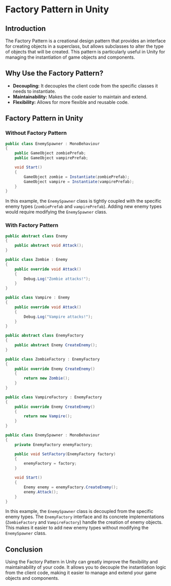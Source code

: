 # Factory Pattern in Unity

## Introduction
The Factory Pattern is a creational design pattern that provides an interface for creating objects in a superclass, but allows subclasses to alter the type of objects that will be created. This pattern is particularly useful in Unity for managing the instantiation of game objects and components.

## Why Use the Factory Pattern?
- **Decoupling:** It decouples the client code from the specific classes it needs to instantiate.
- **Maintainability:** Makes the code easier to maintain and extend.
- **Flexibility:** Allows for more flexible and reusable code.

## Factory Pattern in Unity

### Without Factory Pattern
```csharp
public class EnemySpawner : MonoBehaviour
{
    public GameObject zombiePrefab;
    public GameObject vampirePrefab;

    void Start()
    {
        GameObject zombie = Instantiate(zombiePrefab);
        GameObject vampire = Instantiate(vampirePrefab);
    }
}
```
In this example, the `EnemySpawner` class is tightly coupled with the specific enemy types (`zombiePrefab` and `vampirePrefab`). Adding new enemy types would require modifying the `EnemySpawner` class.

### With Factory Pattern
```csharp
public abstract class Enemy
{
    public abstract void Attack();
}

public class Zombie : Enemy
{
    public override void Attack()
    {
        Debug.Log("Zombie attacks!");
    }
}

public class Vampire : Enemy
{
    public override void Attack()
    {
        Debug.Log("Vampire attacks!");
    }
}

public abstract class EnemyFactory
{
    public abstract Enemy CreateEnemy();
}

public class ZombieFactory : EnemyFactory
{
    public override Enemy CreateEnemy()
    {
        return new Zombie();
    }
}

public class VampireFactory : EnemyFactory
{
    public override Enemy CreateEnemy()
    {
        return new Vampire();
    }
}

public class EnemySpawner : MonoBehaviour
{
    private EnemyFactory enemyFactory;

    public void SetFactory(EnemyFactory factory)
    {
        enemyFactory = factory;
    }

    void Start()
    {
        Enemy enemy = enemyFactory.CreateEnemy();
        enemy.Attack();
    }
}
```
In this example, the `EnemySpawner` class is decoupled from the specific enemy types. The `EnemyFactory` interface and its concrete implementations (`ZombieFactory` and `VampireFactory`) handle the creation of enemy objects. This makes it easier to add new enemy types without modifying the `EnemySpawner` class.

## Conclusion
Using the Factory Pattern in Unity can greatly improve the flexibility and maintainability of your code. It allows you to decouple the instantiation logic from the client code, making it easier to manage and extend your game objects and components.
